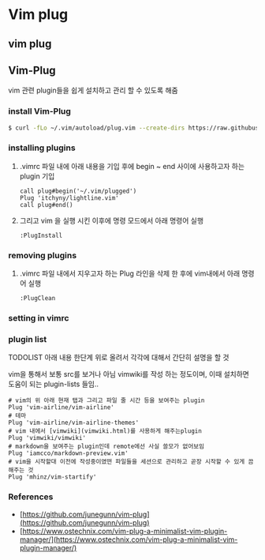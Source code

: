 # Vim plug

## vim plug

## Vim-Plug

vim 관련 plugin들을 쉽게 설치하고 관리 할 수 있도록 해줌

### install Vim-Plug

```bash
$ curl -fLo ~/.vim/autoload/plug.vim --create-dirs https://raw.githubusercontent.com/junegunn/vim-plug/master/plug.vim
```

### installing plugins

1. .vimrc 파일 내에 아래 내용을 기입 후에 begin ~ end 사이에 사용하고자 하는 plugin 기입

   ```text
   call plug#begin('~/.vim/plugged')
   Plug 'itchyny/lightline.vim'
   call plug#end()
   ```

2. 그리고 vim 을 실행 시킨 이후에 명령 모드에서 아래 명령어 실행

   ```text
   :PlugInstall
   ```

### removing plugins

1. .vimrc 파일 내에서 지우고자 하는 Plug 라인을 삭제 한 후에 vim내에서 아래 명령어 실행 

   ```text
   :PlugClean
   ```

### setting in vimrc

### plugin list

TODOLIST 아래 내용 한단계 위로 올려서 각각에 대해서 간단히 설명을 할 것

vim을 통해서 보통 src를 보거나 아님 vimwiki를 작성 하는 정도이며, 이때 설치하면 도움이 되는 plugin-lists 들임..

```text
# vim의 위 아래 현재 탭과 그리고 파일 줄 시간 등을 보여주는 plugin
Plug 'vim-airline/vim-airline'
# 테마 
Plug 'vim-airline/vim-airline-themes'
# vim 내에서 [vimwiki](vimwiki.html)를 사용하게 해주는plugin
Plug 'vimwiki/vimwiki'
# markdown을 보여주는 plugin인데 remote에선 사실 쓸모가 없어보임 
Plug 'iamcco/markdown-preview.vim'
# vim을 시작할대 이전에 작성중이였떤 파일들을 세션으로 관리하고 곧장 시작할 수 있게 끔 해주는 것
Plug 'mhinz/vim-startify'
```

### References

* [https://github.com/junegunn/vim-plug](https://github.com/junegunn/vim-plug) 
* [https://www.ostechnix.com/vim-plug-a-minimalist-vim-plugin-manager/](https://www.ostechnix.com/vim-plug-a-minimalist-vim-plugin-manager/)

